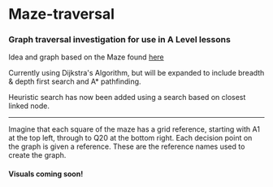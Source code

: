 # Maze-traversal
### Graph traversal investigation for use in A Level lessons

Idea and graph based on the Maze found [here](https://www.reddit.com/r/dataisbeautiful/comments/7b7aa0/visualizing_the_depthfirst_search_recursive/)

Currently using Dijkstra's Algorithm, but will be expanded to include breadth & depth first search and A* pathfinding.

Heuristic search has now been added using a search based on closest linked node.

-----------------------

Imagine that each square of the maze has a grid reference, starting with A1 at the top left, through to Q20 at the bottom right. Each decision point on the graph is given a reference. These are the reference names used to create the graph. 

#### Visuals coming soon!

